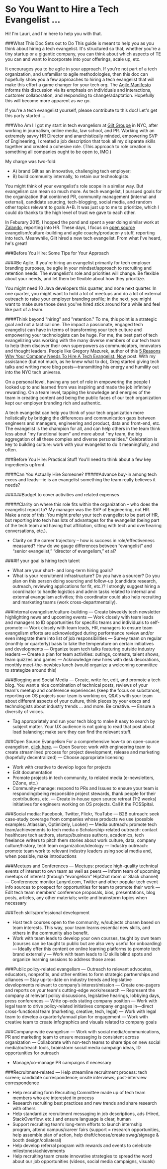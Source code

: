 # So You Want to Hire a Tech Evangelist ...

Hi! I'm Lauri, and I'm here to help you with that. 

###What This Doc Sets out to Do
This guide is meant to help you as you think about hiring a tech evangelist. It's structured so that, whether you're a tiny startup or a gigantic company, you can think about which aspects of TE you can and want to incorporate into your offerings, scale up, etc. 

It encourages you to be agile in your approach. If you're not part of a tech organization, and unfamiliar to agile methodologies, then this doc can hopefully show you a few approaches to hiring a tech evangelist that will make this effort a game changer for your tech org. The [Agile Manifesto](http://agilemanifesto.org/) informs this discussion via its emphasis on individuals and interactions, customer collaboration, and responding to change/adaptation. Hopefully this will become more apparent as we go.

If you're a tech evangelist yourself, please contribute to this doc! Let's get this party started ...

###Who Am I
I got my start in tech evangelism at [Gilt Groupe](http://tech.gilt.com/) in NYC, after working in journalism, online media, law school, and PR. Working with an extremely savvy HR Director and anarchistically minded, empowering SVP of Engineering, I created a job description that took all my disparate skills together and created a cohesive role. (This approach to role creation is something all companies ought to be open to, IMO.) 

My charge was two-fold: 
- A) brand Gilt as an innovative, challenging tech employer; 
- B) build community internally, to retain our technologists. 

You might think of your evangelist's role scope in a similar way. But evangelism can mean so much more. As tech evangelist, I pursued goals for the organization that combined PR, community management (internal and external), candidate sourcing, tech-blogging, social media, and random other topics relevant to goals A+B. It was just up to me to prioritize, which I could do thanks to the high level of trust we gave to each other. 

In Feburary 2015, I hopped the pond and spent a year doing similar work at [Zalando](https://tech.zalando.com/), reporting into HR. These days, I focus on [open source](https://zalando.github.io/) evangelism/culture-building and agile coachy/producer-y stuff, reporting into tech. Meanwhile, Gilt hired a new tech evangelist. From what I've heard, he's great! 

###Before You Hire: Some Tips for Your Approach

####Be Agile.
If you're hiring an evangelist primarily for tech employer branding purposes, be agile in your mindset/approach to recruiting and retention needs. The evangelist's role and priorities will change. Be flexible about your needs, and let them be flexible about how they prioritize. 

You might need 10 Java developers this quarter, and none next quarter. In one quarter, you might want to hold a lot of meetups and do a lot of external outreach to raise your employer branding profile; in the next, you might want to make sure those devs you've hired stick around for a while and feel like part of a team. 

####Think beyond "hiring" and "retention."
To me, this point is a strategic goal and not a tactical one. The impact a passionate, engaged tech evangelist can have in terms of transforming your tech culture and empowering your technologists can be huge. For me, the best part of tech evangelizing was working with the many diverse members of our tech team to help them discover their own superpowers as communicators, innovators and thought leaders. People like Gregory Mazurek, author of this [5 Reasons Why Your Company Needs To Hire A Tech Evangelist, Now](https://www.linkedin.com/pulse/my-5-reasons-why-your-company-needs-hire-tech-now-gregory-mazurek) post. With my assistance (but not much, as he knew what to do), Greg started giving tech talks and writing more blog posts—transmitting his energy and humility out into the NYC tech universe. 

On a personal level, having any sort of role in empowering the people I looked up to and learned from was inspiring and made the job infinitely rewarding. On a team level, tapping the knowledge and energies of the team in creating content and being the public faces of our tech organization kept our employer branding rich and authentic.  

A tech evangelist can help you think of your tech organization more holistically by bridging the differences and communication gaps between engineers and managers, engineering and product, data and front-end, etc. The evangelist is the champion for all, and can help others in the team think less about "my functional team" and more about "my team, the big aggregation of all these complex and diverse personalities." Celebration is key to building culture: work with your evangelist to do it meaningfully, and often.

###Before You Hire: Practical Stuff
You'll need to think about a few key ingredients upfront.

####Can You Actually Hire Someone?
#####Advance buy-in among tech execs and leads—ie is an evangelist something the team really believes it needs?

######Budget to cover activities and related expenses

#####Clarity on where this role fits within the organization – who does the evangelist report to?
My manager was the SVP of Engineering, not HR. Make a note of this: You might prefer your tech evangelist to be part of HR, but reporting into tech has lots of advantages for the evangelist (being part of the tech team and having that affiliation, sitting with tech and overhearing conversations, etc.). 
- Clarity on the career trajectory – how is success in role/effectiveness measured? How do we gauge differences between “evangelist” and “senior evangelist,” “director of evangelism,” et al?

####If your goal is hiring tech talent
- What are your short- and long-term hiring goals? 
- What is your recruitment infrastructure? Do you have a sourcer? Do you plan on this person doing sourcing and follow-up (candidate research, outreach, reviewing applications for fit, etc.)? I strongly suggest hiring a coordinator to handle logistics and admin tasks related to internal and external evangelism activities; this coordinator could also help recruiting and marketing teams (work cross-departmentally).

###Internal evangelism/culture-building
— Create biweekly tech newsletter highlighting news and upcoming events
— Work closely with team leads and managers to ID opportunities for specific teams and individuals to self-promote
— Work closely with team leads, HR, managers to ensure team evangelism efforts are acknowledged during performance review and/or even integrate them into list of job responsibilities
— Survey team on regular (monthly or quarterly) basis to take the temperature on certain initiatives and developments
— Organize team tech talks featuring outside industry leaders
— Create a plan for team activities: outings, contests, talent shows, team quizzes and games
— Acknowledge new hires with desk decorations, monthly meet-the-newbies lunch (would organize a welcoming committee to strategize around this)
 
###Blogging and Social Media
— Create, write for, edit, and promote a tech blog. You want a nice combination of technical posts, reviews of your team's meetup and conference experiences (keep the focus on substance), reporting on OS projects your team is working on, Q&A's with your team about different aspects of your culture, think pieces by your execs and technologists about industry trends ... and more. Be creative.
— Ensure a diversity of voices. 
- Tag appropriately and run your tech blog to make it easy to search by subject matter. Your UX audience is not going to read that post about load balancing; make sure they can find the relevant stuff.

###Open Source Evangelism
For a comprehensive how-to on open-source evangelism, [click here](https://github.com/zalando/zalando-howto-open-source). 
— Open Source: work with engineering team to create streamlined process for project development, release and marketing (hopefully decentralized)
— Choose appropriate licensing
- Work with creative to develop logos for projects
- Edit documentation
- Promote projects in tech community, to related media (e-newsletters, DZone, etc.)
- Community-manage: respond to PRs and Issues to ensure your team is responding/being responsible project stewards, thank people for their contributions, etc. 
— Create in-house open source retreat (1-2 weeks) initiatives for engineers working on OS projects. Call it the FOSSpital. 

###Social media: Facebook, Twitter, Flickr, YouTube
— B2B outreach: seek case-study coverage from companies whose products we use (possible examples: Atlassian, Optimizely, Looker)
— Media outreach: promote tech team/achievements to tech media
o   Scholarship-related outreach: contact healthcare tech authors, startup/business authors, academics, tech freelance writers to pitch them stories about work culture, data, company culture/history, tech team organization/ideology
— Industry outreach: promote team work to relevant industry leaders using social media and, when possible, make introductions

###Meetups and Conferences
— Meetups: produce high-quality technical events of interest to own team as well as peers
— Inform team of upcoming meetups of interest (through “evangelism” HipChat room or Slack channel)
— Conferences: monitor Lanyrd.com, Twitter and other popular tech event info sources to prospect for opportunities for team to promote their work
— Edit tech team members’ conference proposals, bios, presentations, blog posts, articles, any other materials; write and brainstorm topics when necessary
 
###Tech skills/professional development
- Host tech courses open to the community, w/subjects chosen based on team interests. This way, your team learns essential new skills, and others in the community also benefit. 
- Work with team leads to develop your own courses, taught by own team (courses can be taught to public but are also very useful for onboarding)
— Ideally offer this content on online learning platforms to promote tech brand externally
— Work with team leads to ID skills blind spots and organize learning sessions to address those areas
 
###Public policy-related evangelism
— Outreach to relevant advocates, educators, nonprofits, and other entities to form strategic partnerships and alliances
— Stay up-to-date on industry trends and legislative developments relevant to company’s interest/mission
— Create one-pagers and reports on your team's cutting-edge work/research
— Represent the company at relevant policy discussions, legislative hearings, lobbying days, press conferences
— Write op-eds stating company position
— Work with legal team to drive policy-related initiatives company engages in—direct cross-functional team (marketing, creative, tech, legal)
— Work with legal team to develop a quarterly/annual plan for engagement
— Work with creative team to create infographics and visuals related to company goals
 
###Company-wide evangelism
— Work with social media/communications, PR and marketing team to ensure messaging is consistent across organization
— Collaborate with non-tech teams to share tips on new social media/outreach tools, brainstorm social media campaign ideas, ID opportunities for outreach
- Manage/co-manage PR campaigns if necessary
 
###Recruitment-related 
— Help streamline recruitment process: tech screen; candidate correspondence; onsite interviews; post-interview correspondence
- Help recruiting form Recruiting Committee made up of tech team members who are interested in process
- Research recruiting best practices and new trends and share research with others
- Help standardize recruitment messaging in job descriptions, ads (Hired, StackOverflow, etc.) and ensure language is clear, human
- Support recruiting team’s long-term efforts to launch internship program, attend campus/career fairs (support = research opportunities, help assemble plan of action, help draft/choose/create swag/signage & booth design/collateral)
- Help develop referral program with rewards and events to celebrate milestones/achievements
- Help recruiting team create innovative strategies to spread the word about our job opportunities (videos, social media campaigns, visuals)
